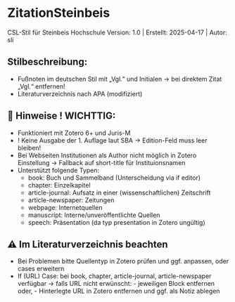 # ZitationSteinbeis
CSL-Stil für Steinbeis Hochschule
  Version: 1.0 | Erstellt: 2025-04-17 | Autor: sli

##  Stilbeschreibung:
  - Fußnoten im deutschen Stil mit „Vgl.“ und Initialen
    →  bei direktem Zitat „Vgl.“ entfernen!
  - Literaturverzeichnis nach APA (modifiziert)


##  🔧 Hinweise ! WICHTTIG:
  - Funktioniert mit Zotero 6+ und Juris-M
  - ! Keine Ausgabe der 1. Auflage laut SBA
      → Edition-Feld muss leer bleiben!
  - Bei Webseiten Institutionen als Author nicht möglich in Zotero Einstellung
    → Fallback auf short-title für Instituionsnamen
  - Unterstützt folgende Typen:
    - book: Buch und Sammelband (Unterscheidung via if editor)
    - chapter: Einzelkapitel
    - article-journal:  Aufsatz in einer (wissenschaftlichen) Zeitschrift
    - article-newspaper: Zeitungen
    - webpage: Internetquellen
    - manuscript: Interne/unveröffentlichte Quellen
    - speech: Präsentation (da typ presentation in Zotero ungültig)

##  ⚠️ Im Literaturverzeichnis beachten
  - Bei Problemen bitte Quellentyp in Zotero prüfen und ggf. anpassen, oder cases erweitern
  - If (URL) Case: bei book, chapter, article-journal, article-newspaper verfügbar
        → falls URL nicht erwünscht:
            - jeweiligen <choose> Block entfernen oder,
            - Hinterlegte URL in Zotero entfernen und ggf. als Notiz ablegen

